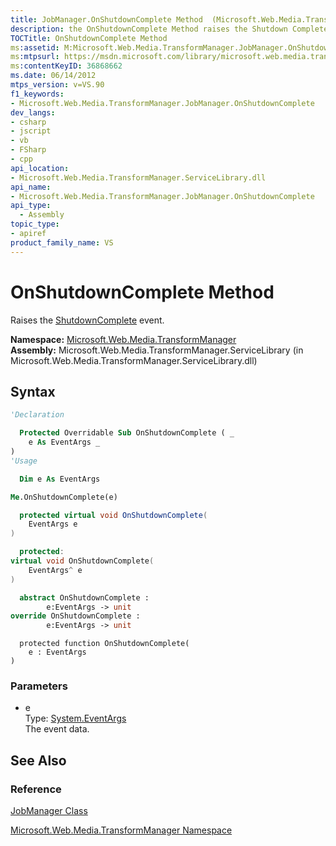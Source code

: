 ```yaml
---
title: JobManager.OnShutdownComplete Method  (Microsoft.Web.Media.TransformManager)
description: the OnShutdownComplete Method raises the Shutdown Complete event.
TOCTitle: OnShutdownComplete Method
ms:assetid: M:Microsoft.Web.Media.TransformManager.JobManager.OnShutdownComplete(System.EventArgs)
ms:mtpsurl: https://msdn.microsoft.com/library/microsoft.web.media.transformmanager.jobmanager.onshutdowncomplete(v=VS.90)
ms:contentKeyID: 36868662
ms.date: 06/14/2012
mtps_version: v=VS.90
f1_keywords:
- Microsoft.Web.Media.TransformManager.JobManager.OnShutdownComplete
dev_langs:
- csharp
- jscript
- vb
- FSharp
- cpp
api_location:
- Microsoft.Web.Media.TransformManager.ServiceLibrary.dll
api_name:
- Microsoft.Web.Media.TransformManager.JobManager.OnShutdownComplete
api_type:
  - Assembly
topic_type:
- apiref
product_family_name: VS
---
```


# OnShutdownComplete Method

Raises the [ShutdownComplete](jobmanager-shutdowncomplete-event-microsoft-web-media-transformmanager.md) event.

**Namespace:**  [Microsoft.Web.Media.TransformManager](microsoft-web-media-transformmanager-namespace.md)  
**Assembly:**  Microsoft.Web.Media.TransformManager.ServiceLibrary (in Microsoft.Web.Media.TransformManager.ServiceLibrary.dll)

## Syntax

```vb
'Declaration

  Protected Overridable Sub OnShutdownComplete ( _
    e As EventArgs _
)
'Usage

  Dim e As EventArgs

Me.OnShutdownComplete(e)
```

```csharp
  protected virtual void OnShutdownComplete(
    EventArgs e
)
```

```cpp
  protected:
virtual void OnShutdownComplete(
    EventArgs^ e
)
```

``` fsharp
  abstract OnShutdownComplete : 
        e:EventArgs -> unit 
override OnShutdownComplete : 
        e:EventArgs -> unit 
```

```jscript
  protected function OnShutdownComplete(
    e : EventArgs
)
```

### Parameters

  - e  
    Type: [System.EventArgs](https://msdn.microsoft.com/library/118wxtk3)  
    The event data.  

## See Also

### Reference

[JobManager Class](jobmanager-class-microsoft-web-media-transformmanager.md)

[Microsoft.Web.Media.TransformManager Namespace](microsoft-web-media-transformmanager-namespace.md)

